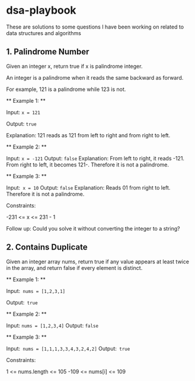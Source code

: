 # dsa-playbook
These are solutions to some questions I have been working on related to data structures and algorithms

## 1. Palindrome Number
Given an integer x, return true if x is palindrome integer.

An integer is a palindrome when it reads the same backward as forward.

For example, 121 is a palindrome while 123 is not.
 

** Example 1: **

Input: `x = 121`

Output: `true`

Explanation: 121 reads as 121 from left to right and from right to left.

** Example 2: **

Input: `x = -121`
Output: `false`
Explanation: From left to right, it reads -121. From right to left, it becomes 121-. Therefore it is not a palindrome.

** Example 3: **

Input:` x = 10`
Output: `false`
Explanation: Reads 01 from right to left. Therefore it is not a palindrome.
 

Constraints:

-231 <= x <= 231 - 1
 

Follow up: Could you solve it without converting the integer to a string?

## 2. Contains Duplicate
Given an integer array nums, return true if any value appears at least twice in the array, and return false if every element is distinct.


** Example 1: **

Input:` nums = [1,2,3,1]`

Output:` true`

** Example 2: **

Input: `nums = [1,2,3,4]`
Output: `false`

** Example 3: **

Input:` nums = [1,1,1,3,3,4,3,2,4,2]`
Output:` true`
 

Constraints:

1 <= nums.length <= 105
-109 <= nums[i] <= 109